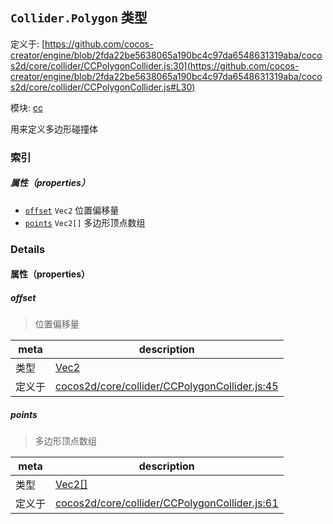 ## `Collider.Polygon` 类型


定义于: [https://github.com/cocos-creator/engine/blob/2fda22be5638065a190bc4c97da6548631319aba/cocos2d/core/collider/CCPolygonCollider.js:30](https://github.com/cocos-creator/engine/blob/2fda22be5638065a190bc4c97da6548631319aba/cocos2d/core/collider/CCPolygonCollider.js#L30)

模块: [cc](../modules/cc.md)


用来定义多边形碰撞体



### 索引

##### 属性（properties）

  - [`offset`](#offset) `Vec2` 位置偏移量
  - [`points`](#points) `Vec2[]` 多边形顶点数组





### Details


#### 属性（properties）


##### offset

> 位置偏移量

| meta | description |
|------|-------------|
| 类型 | <a href="../classes/Vec2.html" class="crosslink">Vec2</a> |
| 定义于 | [cocos2d/core/collider/CCPolygonCollider.js:45](https://github.com/cocos-creator/engine/blob/2fda22be5638065a190bc4c97da6548631319aba/cocos2d/core/collider/CCPolygonCollider.js#L45) |



##### points

> 多边形顶点数组

| meta | description |
|------|-------------|
| 类型 | <a href="../classes/Vec2.html" class="crosslink">Vec2[]</a> |
| 定义于 | [cocos2d/core/collider/CCPolygonCollider.js:61](https://github.com/cocos-creator/engine/blob/2fda22be5638065a190bc4c97da6548631319aba/cocos2d/core/collider/CCPolygonCollider.js#L61) |






